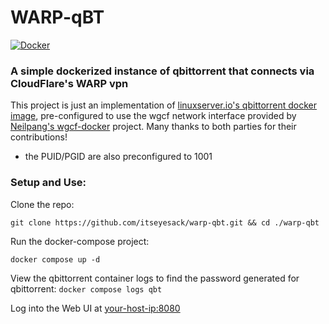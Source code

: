 # WARP-qBT
[![Docker](https://github.com/itseyesack/warp-qbt/actions/workflows/docker-publish.yml/badge.svg)](https://github.com/itseyesack/warp-qbt/actions/workflows/docker-publish.yml)
### A simple dockerized instance of qbittorrent that connects via CloudFlare's WARP vpn

This project is just an implementation of [linuxserver.io's qbittorrent docker image](https://github.com/linuxserver/docker-qbittorrent), pre-configured to use the wgcf network interface provided by [Neilpang's wgcf-docker](https://github.com/Neilpang/wgcf-docker) project. Many thanks to both parties for their contributions!
- the PUID/PGID are also preconfigured to 1001

### Setup and Use:
Clone the repo:

`git clone https://github.com/itseyesack/warp-qbt.git && cd ./warp-qbt`


Run the docker-compose project:

`docker compose up -d`


View the qbittorrent container logs to find the password generated for qbittorrent:
`docker compose logs qbt`


Log into the Web UI at <your-host-ip:8080>
